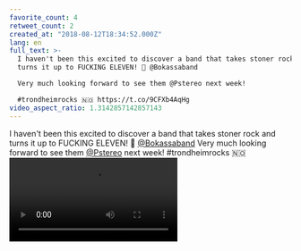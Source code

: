 ```yaml
---
favorite_count: 4
retweet_count: 2
created_at: "2018-08-12T18:34:52.000Z"
lang: en
full_text: >-
  I haven't been this excited to discover a band that takes stoner rock and
  turns it up to FUCKING ELEVEN! 🤟 @Bokassaband

  Very much looking forward to see them @Pstereo next week!

  #trondheimrocks 🇳🇴 https://t.co/9CFXb4AqHg
video_aspect_ratio: 1.3142857142857143
---
```


I haven't been this excited to discover a band that takes stoner rock and turns
it up to FUCKING ELEVEN! 🤟 [@Bokassaband](https://twitter.com/Bokassaband) Very
much looking forward to see them [@Pstereo](https://twitter.com/Pstereo) next
week! #trondheimrocks 🇳🇴
![Embedded Video](https://twitter-media-coderbyheart.s3.eu-north-1.amazonaws.com/1028711432144207872-Dka3ITlW0AA0wD9.mp4)
